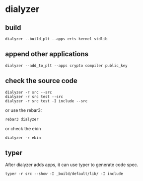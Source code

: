 # dialyzer

## build

``` shell
dialyzer --build_plt --apps erts kernel stdlib
```

## append other applications

``` shell
dialyzer --add_to_plt --apps crypto compiler public_key
```

## check the source code

``` shell
dialyzer -r src --src
dialyzer -r src test --src
dialyzer -r src test -I include --src
```
or use the rebar3:

``` shell
rebar3 dialyzer
```
or check the ebin

``` shell
dialyzer -r ebin
```

## typer
After dialyzer adds apps, it can use typer to generate code spec.

``` shell
typer -r src --show -I _build/default/lib/ -I include
```
